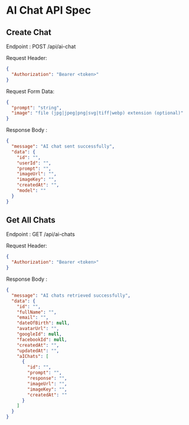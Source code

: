 # AI Chat API Spec

## Create Chat

Endpoint : POST /api/ai-chat

Request Header:

```json
{
  "Authorization": "Bearer <token>"
}
```

Request Form Data:

```json
{
  "prompt": "string",
  "image": "file (jpg|jpeg|png|svg|tiff|webp) extension (optional)"
}
```

Response Body :

```json
{
  "message": "AI chat sent successfully",
  "data": {
    "id": "",
    "userId": "",
    "prompt": "",
    "imageUrl": "",
    "imageKey": "",
    "createdAt": "",
    "model": ""
  }
}
```

## Get All Chats

Endpoint : GET /api/ai-chats

Request Header:

```json
{
  "Authorization": "Bearer <token>"
}
```

Response Body :

```json
{
  "message": "AI chats retrieved successfully",
  "data": {
    "id": "",
    "fullName": "",
    "email": "",
    "dateOfBirth": null,
    "avatarUrl": "",
    "googleId": null,
    "facebookId": null,
    "createdAt": "",
    "updatedAt": "",
    "aIChats": [
      {
        "id": "",
        "prompt": "",
        "response": "",
        "imageUrl": "",
        "imageKey": "",
        "createdAt": ""
      }
    ]
  }
}
```
